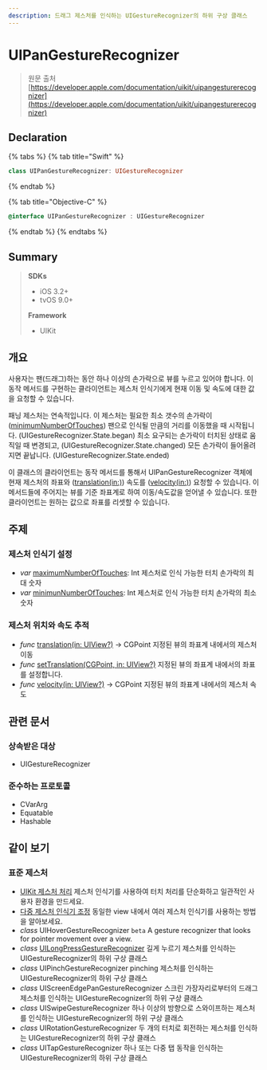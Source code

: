 ```yaml
---
description: 드래그 제스처를 인식하는 UIGestureRecognizer의 하위 구상 클래스
---
```


# UIPanGestureRecognizer

> 원문 출처  
> [https://developer.apple.com/documentation/uikit/uipangesturerecognizer](https://developer.apple.com/documentation/uikit/uipangesturerecognizer)

## Declaration

{% tabs %}
{% tab title="Swift" %}
```swift
class UIPanGestureRecognizer: UIGestureRecognizer
```
{% endtab %}

{% tab title="Objective-C" %}
```objectivec
@interface UIPanGestureRecognizer : UIGestureRecognizer
```
{% endtab %}
{% endtabs %}

## Summary

> **SDKs**
>
> * iOS 3.2+
> * tvOS 9.0+
>
> **Framework**
>
> * UIKit

## 개요

사용자는 팬\(드래그\)하는 동안 하나 이상의 손가락으로 뷰를 누르고 있어야 합니다. 이 동작 메서드를 구현하는 클라이언트는 제스처 인식기에게 현재 이동 및 속도에 대한 값을 요청할 수 있습니다.

패닝 제스처는 연속적입니다. 이 제스처는 필요한 최소 갯수의 손가락이 \([minimumNumberOfTouches](minimunnumberoftouches.md)\) 팬으로 인식될 만큼의 거리를 이동했을 때 시작됩니다. \(UIGestureRecognizer.State.began\) 최소 요구되는 손가락이 터치된 상태로 움직일 때 변경되고, \(UIGestureRecognizer.State.changed\) 모든 손가락이 들어올려지면 끝납니다. \(UIGestureRecognizer.State.ended\)

이 클래스의 클라이언트는 동작 메서드를 통해서 UIPanGestureRecognizer 객체에 현재 제스처의 좌표와 \([translation\(in:\)](translation-in.md)\) 속도를 \([velocity\(in:\)](velocity-in.md)\) 요청할 수 있습니다. 이 메서드들에 주어지는 뷰를 기준 좌표계로 하여 이동/속도값을 얻어낼 수 있습니다. 또한 클라이언트는 원하는 값으로 좌표를 리셋할 수 있습니다.

## 주제

### 제스처 인식기 설정

* _var_ [maximumNumberOfTouches](maximumnumberoftouches.md): Int 제스처로 인식 가능한 터치 손가락의 최대 숫자
* _var_ [minimunNumberOfTouches](minimunnumberoftouches.md): Int 제스처로 인식 가능한 터치 손가락의 최소 숫자

### 제스처 위치와 속도 추적

* _func_ [translation\(in: UIView?\)](translation-in.md) -&gt; CGPoint 지정된 뷰의 좌표계 내에서의 제스처 이동
* _func_ [setTranslation\(CGPoint, in: UIView?\)](settranslation-_-in.md) 지정된 뷰의 좌표계 내에서의 좌표를 설정합니다.
* _func_ [velocity\(in: UIView?\)](velocity-in.md) -&gt; CGPoint 지정된 뷰의 좌표계 내에서의 제스처 속도

## 관련 문서

### 상속받은 대상

* UIGestureRecognizer

### 준수하는 프로토콜

* CVarArg
* Equatable
* Hashable

## 같이 보기

### 표준 제스처

* [UIKit 제스처 처리](../handling_uikit_gestures.md) 제스처 인식기를 사용하여 터치 처리를 단순화하고 일관적인 사용자 환경을 만드세요.
* [다중 제스처 인식기 조정](../coordinating-multiple-gesture-recognizers.md) 동일한 view 내에서 여러 제스처 인식기를 사용하는 방법을 알아보세요.
* _class_ UIHoverGestureRecognizer `beta` A gesture recognizer that looks for pointer movement over a view.
* _class_ [UILongPressGestureRecognizer](../uilongpressgesturerecognizer.md) 길게 누르기 제스처를 인식하는 UIGestureRecognizer의 하위 구상 클래스
* _class_ UIPinchGestureRecognizer pinching 제스처를 인식하는 UIGestureRecognizer의 하위 구상 클래스
* _class_ UIScreenEdgePanGestureRecognizer 스크린 가장자리로부터의 드래그 제스처를 인식하는 UIGestureRecognizer의 하위 구상 클래스
* _class_ UISwipeGestureRecognizer 하나 이상의 방향으로 스와이프하는 제스처를 인식하는 UIGestureRecognizer의 하위 구상 클래스
* _class_ UIRotationGestureRecognizer 두 개의 터치로 회전하는 제스처를 인식하는 UIGestureRecognizer의 하위 구상 클래스
* _class_ UITapGestureRecognizer 하나 또는 다중 탭 동작을 인식하는 UIGestureRecognizer의 하위 구상 클래스

